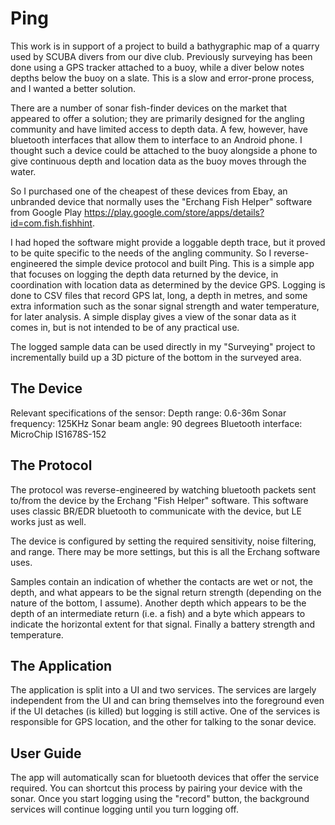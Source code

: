 # Ping

This work is in support of a project to build a bathygraphic map of a quarry used by SCUBA divers
from our dive club. Previously surveying has been done using a GPS tracker attached to a buoy,
while a diver below notes depths below the buoy on a slate. This is a slow and error-prone process,
and I wanted a better solution.

There are a number of sonar fish-finder devices on the market that appeared to offer a solution;
they are primarily designed for the angling community and have limited access to depth data. A
few, however, have bluetooth interfaces that allow them to interface to an Android phone. I thought
such a device could be attached to the buoy alongside a phone to give continuous depth and location
data as the buoy moves through the water.

So I purchased one of the cheapest of these devices from Ebay, an unbranded device that normally
uses the "Erchang Fish Helper" software from Google Play
https://play.google.com/store/apps/details?id=com.fish.fishhint.

I had hoped the software might provide a loggable depth trace, but it proved to be quite specific
to the needs of the angling community. So I reverse-engineered the simple device protocol and built
Ping. This is a simple app that focuses on logging the depth data returned by the device, in
coordination with location data as determined by the device GPS. Logging is done to CSV files that
record GPS lat, long, a depth in metres, and some extra information such as the sonar signal
strength and water temperature, for later analysis. A simple display gives a view of the sonar data
as it comes in, but is not intended to be of any practical use.

The logged sample data can be used directly in my "Surveying" project to incrementally build up a
3D picture of the bottom in the surveyed area.

## The Device

Relevant specifications of the sensor:
Depth range: 0.6-36m
Sonar frequency: 125KHz
Sonar beam angle: 90 degrees
Bluetooth interface: MicroChip IS1678S-152

## The Protocol

The protocol was reverse-engineered by watching bluetooth packets sent to/from the device by the
Erchang "Fish Helper" software. This software uses classic BR/EDR bluetooth to communicate with
the device, but LE works just as well.

The device is configured by setting the required sensitivity,
noise filtering, and range. There may be more settings, but this is all the Erchang software uses.

Samples contain an indication of whether the contacts are wet or not, the depth, and what appears
to be the signal return strength (depending on the nature of the bottom, I assume). Another depth
which appears to be the depth of an intermediate return (i.e. a fish) and a byte which appears to
indicate the horizontal extent for that signal. Finally a battery strength and temperature.

## The Application
The application is split into a UI and two services. The services are largely independent from the UI
and can bring themselves into the foreground even if the UI detaches (is killed) but logging is still
active. One of the services is responsible for GPS location, and the other for talking to the sonar device.

## User Guide
The app will automatically scan for bluetooth devices that offer the service required. You can
shortcut this process by pairing your device with the sonar. Once you start logging using the "record"
button, the background services will continue logging until you turn logging off.